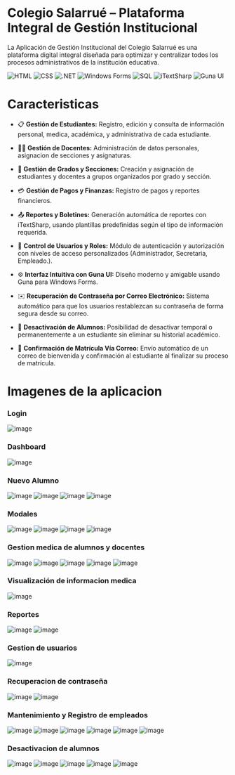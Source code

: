 # Colegio Salarrué – Plataforma Integral de Gestión Institucional

La Aplicación de Gestión Institucional del Colegio Salarrué es una plataforma digital integral diseñada para optimizar 
y centralizar todos los procesos administrativos de la institución educativa.

<p>
  <img src="https://img.shields.io/badge/HTML-%23E34F26.svg?style=flat&logo=html5&logoColor=white" alt="HTML" />
  <img src="https://img.shields.io/badge/CSS-%231572B6.svg?style=flat&logo=css3&logoColor=white" alt="CSS" />
  <img src="https://img.shields.io/badge/.NET-%23512BD4.svg?style=flat&logo=dotnet&logoColor=white" alt=".NET" />
  <img src="https://img.shields.io/badge/Windows%20Forms-%230078D7.svg?style=flat&logo=windows&logoColor=white" alt="Windows Forms" />
  <img src="https://img.shields.io/badge/SQL-%2307405F.svg?style=flat&logo=sqlite&logoColor=white" alt="SQL" />
  <img src="https://img.shields.io/badge/iTextSharp-%23FF6F00.svg?style=flat&logo=code&logoColor=white" alt="iTextSharp" />
  <img src="https://img.shields.io/badge/Guna%20UI-%23007396.svg?style=flat&logo=visualstudio&logoColor=white" alt="Guna UI" />
</p>

# Caracteristicas

- 📋 **Gestión de Estudiantes:**
Registro, edición y consulta de información personal, medica, académica, y administrativa de cada estudiante.

- 👩‍🏫 **Gestión de Docentes:**
Administración de datos personales, asignacion de secciones y asignaturas.

- 🏫 **Gestión de Grados y Secciones:**
Creación y asignación de estudiantes y docentes a grupos organizados por grado y sección.

- 💳 **Gestión de Pagos y Finanzas:**
Registro de pagos y reportes financieros.

- 📤 **Reportes y Boletines:**
Generación automática de reportes con iTextSharp, usando plantillas predefinidas según el tipo de información requerida.

- 👥 **Control de Usuarios y Roles:**
Módulo de autenticación y autorización con niveles de acceso personalizados (Administrador, Secretaria, Empleado.).

- ⚙️ **Interfaz Intuitiva con Guna UI:**
Diseño moderno y amigable usando Guna para Windows Forms.

- ✉️ **Recuperación de Contraseña por Correo Electrónico:**
Sistema automático para que los usuarios restablezcan su contraseña de forma segura desde su correo.

- 🚫 **Desactivación de Alumnos:**
Posibilidad de desactivar temporal o permanentemente a un estudiante sin eliminar su historial académico.

- 📧 **Confirmación de Matrícula Vía Correo:**
Envío automático de un correo de bienvenida y confirmación al estudiante al finalizar su proceso de matrícula.

# Imagenes de la aplicacion

### Login
![image](https://github.com/user-attachments/assets/335fd408-aa08-4f78-808d-943e4f61b731)

### Dashboard
![image](https://github.com/user-attachments/assets/49216281-e8b7-48f9-9a98-3284010d461a)

### Nuevo Alumno
![image](https://github.com/user-attachments/assets/ed94aa72-0c79-4312-a0b2-ed5d269ef020)
![image](https://github.com/user-attachments/assets/969073b6-6a51-45f5-8a2f-d2fe9b226e53)
![image](https://github.com/user-attachments/assets/a4bb4be6-05a1-43d9-8739-c66de449b6bd)
![image](https://github.com/user-attachments/assets/1e3fbcfa-cddf-451c-8448-a194e098c1ac)

### Modales
![image](https://github.com/user-attachments/assets/dd777256-dd75-4cbb-a818-311d488c0a70)
![image](https://github.com/user-attachments/assets/8a162377-a308-4a28-8064-684a75053126)
![image](https://github.com/user-attachments/assets/70055e41-77f7-4319-b120-5636bec15ef4)
![image](https://github.com/user-attachments/assets/e8061ce7-a0e5-42fa-831b-dead266ed0b7)

### Gestion medica de alumnos y docentes
![image](https://github.com/user-attachments/assets/1da26933-f49d-4688-b34b-6c39d2d652f9)
![image](https://github.com/user-attachments/assets/dca3f645-e276-4509-9407-87c390d41136)
![image](https://github.com/user-attachments/assets/550d3e5c-75d1-4e05-95e1-372ce1b7cb26)
![image](https://github.com/user-attachments/assets/dd6a57de-777b-4163-bb31-034cbf3b1c46)
![image](https://github.com/user-attachments/assets/18a03da0-c893-4113-915d-d780fde359a7)

### Visualización de informacion medica
![image](https://github.com/user-attachments/assets/c4081707-662d-4da6-b576-17c7fe9dc8f9)

### Reportes
![image](https://github.com/user-attachments/assets/6b2f9594-89cd-430f-ae8d-4c55be08ec2f)
![image](https://github.com/user-attachments/assets/ea145946-1043-4117-a475-743cc4efcd89)


### Gestion de usuarios
![image](https://github.com/user-attachments/assets/640b72bd-4fcc-4a08-bccf-7ad1ec7eb37e)


### Recuperacion de contraseña
![image](https://github.com/user-attachments/assets/c6ec09ab-c084-434f-9116-349698b3748e)
![image](https://github.com/user-attachments/assets/99b6d0ad-3bc8-417a-83ea-88410747f6f2)


### Mantenimiento y Registro de empleados
![image](https://github.com/user-attachments/assets/4e905da1-d4e9-47f6-8b73-645566cfc50c)
![image](https://github.com/user-attachments/assets/f42bbf1c-bb0b-4f2d-a8f7-6934cd6c26b0)
![image](https://github.com/user-attachments/assets/77925a5b-fc2e-419e-94a2-8da369c05afe)
![image](https://github.com/user-attachments/assets/8ed7c9f6-5835-40a7-9864-4fcedef92602)
![image](https://github.com/user-attachments/assets/8be90945-6d25-4450-b1c9-58e4a93a1e2b)
![image](https://github.com/user-attachments/assets/e7af3af1-e906-4a01-a291-8f46279b954c)

### Desactivacion de alumnos
![image](https://github.com/user-attachments/assets/83d4a3fa-dd12-46d4-bf57-549370397701)
![image](https://github.com/user-attachments/assets/5bec3655-9520-4559-8e45-6131a365f330)
![image](https://github.com/user-attachments/assets/e55ec91c-d576-4aa2-b878-8272b434f8ea)
![image](https://github.com/user-attachments/assets/75aa8119-f0e9-402d-bd2f-171cb159a1f3)
![image](https://github.com/user-attachments/assets/a9a71fd1-c7d8-4d59-9974-d409d960e9ad)





















